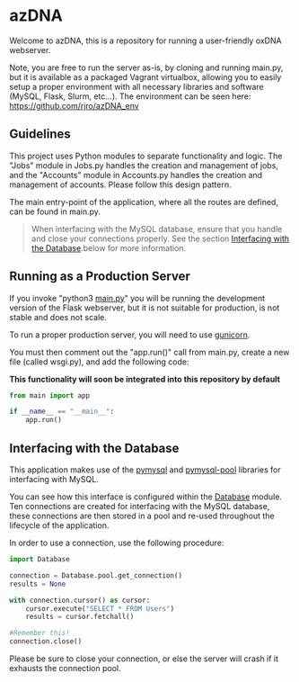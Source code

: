 # azDNA

Welcome to azDNA, this is a repository for running a user-friendly oxDNA webserver. 

Note, you are free to run the server as-is, by cloning and running main.py, but it is available as a packaged Vagrant virtualbox, allowing you to easily setup a proper environment with all necessary libraries and software (MySQL, Flask, Slurm, etc...). The environment can be seen here: https://github.com/rjro/azDNA_env

## Guidelines

This project uses Python modules to separate functionality and logic. The "Jobs" module in Jobs.py handles the creation and management of jobs, and the "Accounts" module in Accounts.py handles the creation and management of accounts. Please follow this design pattern.

The main entry-point of the application, where all the routes are defined, can be found in main.py.

> When interfacing with the MySQL database, ensure that you handle and close your connections properly. See the section [Interfacing with the Database](#Interfacing-with-the-Database).below for more information.

## Running as a Production Server

If you invoke "python3 [main.py](main.py)" you will be running the development version of the Flask webserver, but it is not suitable for production, is not stable and does not scale. 

To run a proper production server, you will need to use [gunicorn](https://pypi.org/project/gunicorn/).

You must then comment out the "app.run()" call from main.py, create a new file (called wsgi.py), and add the following code:

**This functionality will soon be integrated into this repository by default**

```python
from main import app

if __name__ == "__main__":
    app.run()
```

## Interfacing with the Database

This application makes use of the [pymysql](https://pypi.org/project/PyMySQL/) and [pymysql-pool](https://pypi.org/project/pymysql-pool/) libraries for interfacing with MySQL.

You can see how this interface is configured within the [Database](Database.py) module. Ten connections are created for interfacing with the MySQL database, these connections are then stored in a pool and re-used throughout  the lifecycle of the application.

In order to use a connection, use the following procedure:
```python
import Database

connection = Database.pool.get_connection()
results = None

with connection.cursor() as cursor:
	cursor.execute("SELECT * FROM Users")
	results = cursor.fetchall()

#Remember this!
connection.close()
```

Please be sure to close your connection, or else the server will crash if it exhausts the connection pool.